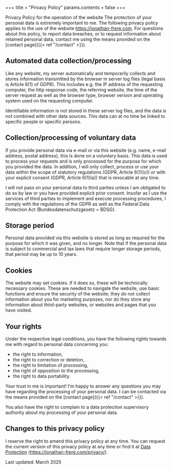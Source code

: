 +++
title = "Privacy Policy"
params.contents = false
+++

Privacy Policy for the operation of the website
The protection of your personal data is extremely important to me. The following privacy policy applies to the use of the website <https://jonathan-frere.com>. For questions about this policy, to report data breaches, or to request information about retained personal data, contact me using the means provided on the [contact page]({{< ref "/contact" >}}).

## Automated data collection/processing

Like any website, my server automatically and temporarily collects and stores information transmitted by the browser in server log files (legal basis is Article 6(1) of GDPR). This includes e.g. the IP address of the requesting computer, the http response code, the referring website, the time of the server request as well as the browser type, browser version and operating system used on the requesting computer.

Identifiable information is not stored in these server log files, and the data is not combined with other data sources. This data can at no time be linked to specific people or specific persons.

## Collection/processing of voluntary data

If you provide personal data via e-mail or via this website (e.g. name, e-mail address, postal address), this is done on a voluntary basis. This data is used to process your requests and is only processed for the purpose for which you provided the data. In addition, I will only collect, process or use your data within the scope of statutory regulations (GDPR, Article 6(1)(c)) or with your explicit consent (GDPR, Article 6(1)(a)) that is revocable at any time.

I will not pass on your personal data to third parties unless I am obligated to do so by law or you have provided explicit prior consent. Insofar as I use the services of third parties to implement and execute processing procedures, I comply with the regulations of the GDPR as well as the Federal Data Protection Act (Bundesdatenschutzgesetz = BDSG).

## Storage period

Personal data provided via this website is stored as long as required for the purpose for which it was given, and no longer. Note that if the personal data is subject to commercial and tax laws that require longer storage periods, that period may be up to 10 years.

## Cookies

The website may set cookies. If it does so, these will be technically necessary cookies. These are needed to navigate the website, use basic functions and ensure the security of the website; they do not collect information about you for marketing purposes, nor do they store any information about third-party websites, or websites and pages that you have visited.

## Your rights

Under the respective legal conditions, you have the following rights towards me with regard to personal data concerning you:

- the right to information,
- the right to correction or deletion,
- the right to limitation of processing,
- the right of opposition to the processing,
- the right to data portability.

Your trust in me is important! I'm happy to answer any questions you may have regarding the processing of your personal data. I can be contacted via the means provided on the [contact page]({{< ref "/contact" >}}).

You also have the right to complain to a data protection supervisory authority about my processing of your personal data.

## Changes to this privacy policy

I reserve the right to amend this privacy policy at any time. You can request the current version of this privacy policy at any time or find it at [Data Protection](https://jonathan-frere.com/privacy/) (<https://jonathan-frere.com/privacy/>).

Last updated: March 2025

